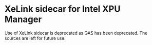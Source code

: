 # XeLink sidecar for Intel XPU Manager

Use of XeLink sidecar is deprecated as GAS has been deprecated. The sources are left for future use.

